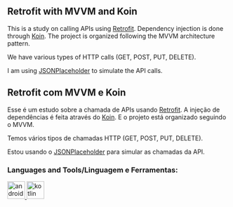## Retrofit with MVVM and Koin

This is a study on calling APIs using [Retrofit](https://square.github.io/retrofit/). Dependency injection is done through [Koin](https://insert-koin.io/). The project is organized following the MVVM architecture pattern.

We have various types of HTTP calls (GET, POST, PUT, DELETE).

I am using [JSONPlaceholder](https://jsonplaceholder.typicode.com/guide/) to simulate the API calls.

## Retrofit com MVVM e Koin
Esse é um estudo sobre a chamada de APIs usando [Retrofit](https://square.github.io/retrofit/). A injeção de dependências é feita através do [Koin](https://insert-koin.io/). E o projeto está organizado seguindo o MVVM.

Temos vários tipos de chamadas HTTP (GET, POST, PUT, DELETE).

Estou usando o 
[JSONPlaceholder](https://jsonplaceholder.typicode.com/guide/) para simular as chamadas da API.

<h3 align="left">Languages and Tools/Linguagem e Ferramentas:</h3>
<p align="left"> <a href="https://developer.android.com" target="_blank" rel="noreferrer"> <img src="https://images.vexels.com/media/users/3/139556/isolated/preview/1718a076e29822051df8bcf8b5ce1124-android-logo.png" alt="android" width="40" height="40"/> </a> <a href="https://kotlinlang.org" target="_blank" rel="noreferrer"> <img src="https://www.vectorlogo.zone/logos/kotlinlang/kotlinlang-icon.svg" alt="kotlin" width="40" height="40"/> </a> </p>
